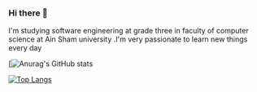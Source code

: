### Hi there 👋
<!-- <p>I'm software engineering student at level three .</p> -->
I'm studying software engineering at grade three in faculty of computer science at Ain Sham university .I'm very passionate to learn new things every day

[![Anurag's GitHub stats](https://github-readme-stats.vercel.app/api?username=salahashraf253&theme=radical&show_icons=true)

[![Top Langs](https://github-readme-stats.vercel.app/api/top-langs/?username=salahashraf253&theme=radical&langs_count=7&hide=xslt)](https://github.com/anuraghazra/github-readme-stats)



